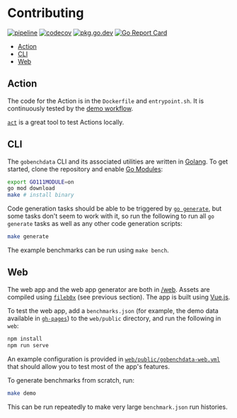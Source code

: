# Contributing

[![pipeline](https://github.com/bobheadxi/gobenchdata/workflows/pipeline/badge.svg)](https://github.com/bobheadxi/gobenchdata/actions?workflow=pipeline)
[![codecov](https://codecov.io/gh/bobheadxi/gobenchdata/branch/master/graph/badge.svg)](https://codecov.io/gh/bobheadxi/gobenchdata)
[![pkg.go.dev](https://img.shields.io/badge/go.dev-reference-007d9c?logo=go&logoColor=white)](https://pkg.go.dev/go.bobheadxi.dev/gobenchdata?tab=doc)
[![Go Report Card](https://goreportcard.com/badge/go.bobheadxi.dev/gobenchdata)](https://goreportcard.com/report/go.bobheadxi.dev/gobenchdata)

- [Action](#action)
- [CLI](#cli)
- [Web](#web)

## Action

The code for the Action is in the `Dockerfile` and `entrypoint.sh`. It is
continuously tested by the [demo workflow](https://github.com/bobheadxi/gobenchdata/blob/master/.github/workflows/push.yml).

[`act`](https://github.com/nektos/act) is a great tool to test Actions locally.

## CLI

The `gobenchdata` CLI and its associated utilities are written in [Golang](https://golang.org/).
To get started, clone the repository and enable [Go Modules](https://github.com/golang/go/wiki/Modules):

```sh
export GO111MODULE=on
go mod download
make # install binary
```

Code generation tasks should be able to be triggered by [`go generate`](https://blog.golang.org/generate),
but some tasks don't seem to work with it, so run the following to run all `go generate`
tasks as well as any other code generation scripts:

```sh
make generate
```

The example benchmarks can be run using `make bench`.

## Web

The web app and the web app generator are both in [/web](./web). Assets are compiled
using [`fileb0x`](https://github.com/UnnoTed/fileb0x) (see previous section). The app is built using [Vue.js](https://vuejs.org/).

To test the web app, add a `benchmarks.json` (for example, the demo data available
in [`gh-pages`](https://go.bobheadxi.dev/gobenchdata/blob/gh-pages/benchmarks.json))
to the `web/public` directory, and run the following in `web`:

```sh
npm install
npm run serve
```

An example configuration is provided in [`web/public/gobenchdata-web.yml`](./web/public/gobenchdata-web.yml)
that should allow you to test most of the app's features.

To generate benchmarks from scratch, run:

```sh
make demo
```

This can be run repeatedly to make very large `benchmark.json` run histories.
